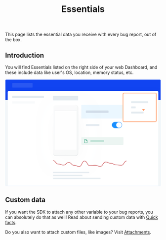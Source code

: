 ﻿---
id: essentials
title: Essentials
---
This page lists the essential data you receive with every bug report, out of the box.

## Introduction
You will find Essentials listed on the right side of your web Dashboard, and these include data like user's OS, location, memory status, etc.

![Essentials screen](../assets/essentials_screen.png)

## Custom data
If you want the SDK to attach any other variable to your bug reports, you can absolutely do that as well! Read about sending custom data with [Quick facts](ios/quick-facts.md).

Do you also want to attach custom files, like images? Visit [Attachments](ios/attachments.md).
